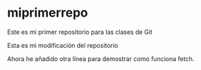 # miprimerrepo
Este es mi primer repositorio para las clases de Git

Esta es mi modificación del repositorio

Ahora he añadido otra línea para demostrar como funciona fetch.
